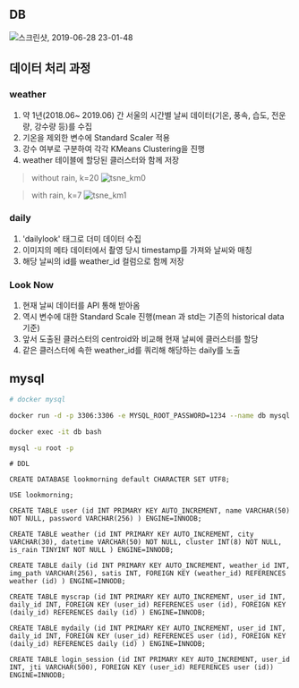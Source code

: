 ## DB
![스크린샷, 2019-06-28 23-01-48](https://user-images.githubusercontent.com/38183218/60347675-de2de680-99f8-11e9-9839-4867babfa801.png)

## 데이터 처리 과정
### weather
1. 약 1년(2018.06~ 2019.06) 간 서울의 시간별 날씨 데이터(기온, 풍속, 습도, 전운량, 강수량 등)를 수집
2. 기온을 제외한 변수에 Standard Scaler 적용
3. 강수 여부로 구분하여 각각 KMeans Clustering을 진행
4. weather 테이블에 할당된 클러스터와 함께 저장

> without rain, k=20
>![tsne_km0](https://user-images.githubusercontent.com/38183218/60348203-0833d880-99fa-11e9-87ae-525db48da147.png)

> with rain, k=7
> ![tsne_km1](https://user-images.githubusercontent.com/38183218/60348204-0833d880-99fa-11e9-8f25-71ae1f56306c.png)

### daily
1. 'dailylook' 태그로 더미 데이터 수집
2. 이미지의 메타 데이터에서 촬영 당시 timestamp를 가져와 날씨와 매칭
3. 해당 날씨의 id를 weather_id 컬럼으로 함께 저장

### Look Now
1. 현재 날씨 데이터를 API 통해 받아옴
2. 역시 변수에 대한 Standard Scale 진행(mean 과 std는 기존의 historical data 기준)
3. 앞서 도출된 클러스터의 centroid와 비교해 현재 날씨에 클러스터를 할당
4. 같은 클러스터에 속한 weather_id를 쿼리해 해당하는 daily를 노출


## mysql
```bash
# docker mysql

docker run -d -p 3306:3306 -e MYSQL_ROOT_PASSWORD=1234 --name db mysql:latest

docker exec -it db bash

mysql -u root -p
```

```mysql
# DDL

CREATE DATABASE lookmorning default CHARACTER SET UTF8; 

USE lookmorning;

CREATE TABLE user (id INT PRIMARY KEY AUTO_INCREMENT, name VARCHAR(50) NOT NULL, password VARCHAR(256) ) ENGINE=INNODB;

CREATE TABLE weather (id INT PRIMARY KEY AUTO_INCREMENT, city VARCHAR(30), datetime VARCHAR(50) NOT NULL, cluster INT(8) NOT NULL, is_rain TINYINT NOT NULL ) ENGINE=INNODB;

CREATE TABLE daily (id INT PRIMARY KEY AUTO_INCREMENT, weather_id INT, img_path VARCHAR(256), satis INT, FOREIGN KEY (weather_id) REFERENCES weather (id) ) ENGINE=INNODB;

CREATE TABLE myscrap (id INT PRIMARY KEY AUTO_INCREMENT, user_id INT, daily_id INT, FOREIGN KEY (user_id) REFERENCES user (id), FOREIGN KEY (daily_id) REFERENCES daily (id) ) ENGINE=INNODB;

CREATE TABLE mydaily (id INT PRIMARY KEY AUTO_INCREMENT, user_id INT, daily_id INT, FOREIGN KEY (user_id) REFERENCES user (id), FOREIGN KEY (daily_id) REFERENCES daily (id) ) ENGINE=INNODB;

CREATE TABLE login_session (id INT PRIMARY KEY AUTO_INCREMENT, user_id INT, jti VARCHAR(500), FOREIGN KEY (user_id) REFERENCES user (id)) ENGINE=INNODB;
```